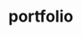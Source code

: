 # portfolio
<!-- Installation instructions
clone ssh key
git clone with the copied ssh key in terminal -->




<!-- I used event listeners for the hover feature and the nav bar feature, i used a toggle function to toggle resume and projects. I went for a one page design that uses a interactive navbar to bring you to where you click, i want to eventuallly update the css and html to make it look more appealing. -->
